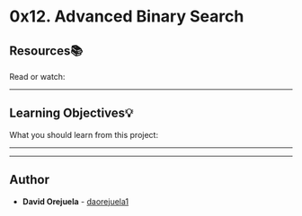 # 0x12. Advanced Binary Search

## Resources:books:
Read or watch:

---
## Learning Objectives:bulb:
What you should learn from this project:

---
---

## Author
* **David Orejuela** - [daorejuela1](https://github.com/daorejuela1)